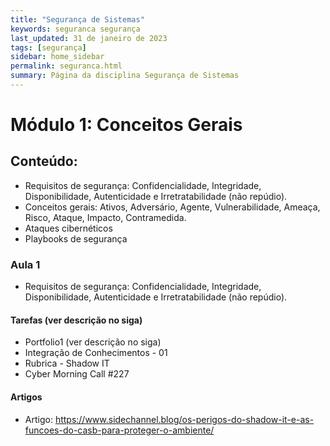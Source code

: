 ```yaml
---
title: "Segurança de Sistemas"
keywords: seguranca segurança
last_updated: 31 de janeiro de 2023 
tags: [segurança]
sidebar: home_sidebar
permalink: seguranca.html
summary: Página da disciplina Segurança de Sistemas
---
```


# Módulo 1: Conceitos Gerais

## Conteúdo: 

- Requisitos de segurança: Confidencialidade, Integridade, Disponibilidade, Autenticidade e Irretratabilidade (não repúdio).
- Conceitos gerais: Ativos, Adversário, Agente, Vulnerabilidade, Ameaça, Risco, Ataque, Impacto, Contramedida.
- Ataques cibernéticos
- Playbooks de segurança

### Aula 1
- Requisitos de segurança: Confidencialidade, Integridade, Disponibilidade, Autenticidade e Irretratabilidade (não repúdio).

#### Tarefas  (ver descrição no siga)
   - Portfolio1 (ver descrição no siga)
   - Integração de Conhecimentos - 01    
   - Rubrica - Shadow IT       
   - Cyber Morning Call #227    


#### Artigos
-  Artigo: https://www.sidechannel.blog/os-perigos-do-shadow-it-e-as-funcoes-do-casb-para-proteger-o-ambiente/   

